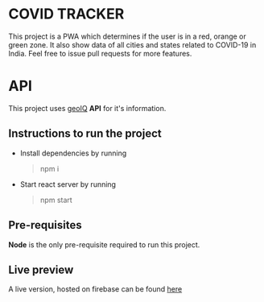 # COVID TRACKER

This project is a PWA which determines if the user is in a red, orange or green zone. It also show data of all cities and states related to COVID-19 in India. Feel free to issue pull requests for more features.


# API

This project uses [geoIQ](https://geoiq.io/covid19.html)  **API** for it's information.

## Instructions to run the project

* Install dependencies by running
	> npm i 
* Start react server by running
	> npm start 
	
## Pre-requisites

**Node** is the only pre-requisite required to run this project.

## Live preview

A live version, hosted on firebase can be found [here](https://covid-tracker-836c7.web.app/)